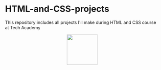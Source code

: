 # HTML-and-CSS-projects
This repository includes all projects I'll make during HTML and CSS course at Tech Academy

<div id="header" align="center">
  <img src="[https://media.giphy.com/media/M9gbBd9nbDrOTu1Mqx/giphy.gif](https://media.giphy.com/media/26tn33aiTi1jkl6H6/giphy.gif)" width="100"/>
</div>
